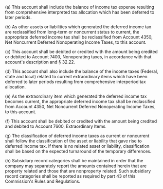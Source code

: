 (a) This account shall include the balance of income tax expense resulting from comprehensive interpreted tax allocation which has been deferred to later periods.

(b) As other assets or liabilities which generated the deferred income tax are reclassified from long-term or noncurrent status to current, the appropriate deferred income tax shall be reclassified from Account 4350, Net Noncurrent Deferred Nonoperating Income Taxes, to this account.

(c) This account shall be debited or credited with the amount being credited or debited to Account 7400, Nonoperating taxes, in accordance with that account's description and § 32.22.

(d) This account shall also include the balance of the income taxes (Federal, state and local) related to current extraordinary items which have been deferred to later periods resulting from comprehensive interperiod tax allocation.

(e) As the extraordinary item which generated the deferred income tax becomes current, the appropriate deferred income tax shall be reclassified from Account 4350, Net Noncurrent Deferred Nonoperating Income Taxes, to this account.

(f) This account shall be debited or credited with the amount being credited and debited to Account 7600, Extraordinary Items.
              

(g) The classification of deferred income taxes as current or noncurrent shall follow the classification of the asset or liability that gave rise to deferred income tax. If there is no related asset or liability, classification shall be based on the expected turnaround of the temporary differences.

(h) Subsidiary record categories shall be maintained in order that the company may separately report the amounts contained herein that are property related and those that are nonproperty related. Such subsidiary record categories shall be reported as required by part 43 of this Commission's Rules and Regulations.

